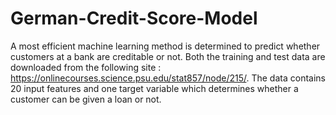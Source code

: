 # German-Credit-Score-Model

A most efficient machine learning method is determined to predict whether customers at a bank are creditable or not.
Both the training and test data are downloaded from the following site : https://onlinecourses.science.psu.edu/stat857/node/215/.
The data contains 20 input features and one target variable which determines whether a customer can be given a loan or not.
